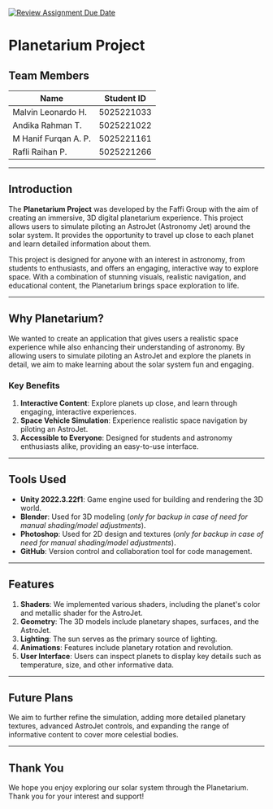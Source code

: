 [![Review Assignment Due Date](https://classroom.github.com/assets/deadline-readme-button-22041afd0340ce965d47ae6ef1cefeee28c7c493a6346c4f15d667ab976d596c.svg)](https://classroom.github.com/a/ZUtYscbQ)


# Planetarium Project

## Team Members

| **Name**         | **Student ID**   |
|------------------|------------------|
| Malvin Leonardo H.      | 5025221033        |
| Andika Rahman T.      | 5025221022        |
| M Hanif Furqan A. P.     | 5025221161        |
| Rafli Raihan P.       | 5025221266        |

---

## Introduction

The **Planetarium Project** was developed by the Faffi Group with the aim of creating an immersive, 3D digital planetarium experience. This project allows users to simulate piloting an AstroJet (Astronomy Jet) around the solar system. It provides the opportunity to travel up close to each planet and learn detailed information about them.

This project is designed for anyone with an interest in astronomy, from students to enthusiasts, and offers an engaging, interactive way to explore space. With a combination of stunning visuals, realistic navigation, and educational content, the Planetarium brings space exploration to life.

---

## Why Planetarium?

We wanted to create an application that gives users a realistic space experience while also enhancing their understanding of astronomy. By allowing users to simulate piloting an AstroJet and explore the planets in detail, we aim to make learning about the solar system fun and engaging.

### Key Benefits

1. **Interactive Content**: Explore planets up close, and learn through engaging, interactive experiences.
2. **Space Vehicle Simulation**: Experience realistic space navigation by piloting an AstroJet.
3. **Accessible to Everyone**: Designed for students and astronomy enthusiasts alike, providing an easy-to-use interface.

---

## Tools Used

- **Unity 2022.3.22f1**: Game engine used for building and rendering the 3D world.
- **Blender**: Used for 3D modeling (*only for backup in case of need for manual shading/model adjustments*).
- **Photoshop**: Used for 2D design and textures (*only for backup in case of need for manual shading/model adjustments*).
- **GitHub**: Version control and collaboration tool for code management.

---

## Features

1. **Shaders**: We implemented various shaders, including the planet's color and metallic shader for the AstroJet.
2. **Geometry**: The 3D models include planetary shapes, surfaces, and the AstroJet.
3. **Lighting**: The sun serves as the primary source of lighting.
4. **Animations**: Features include planetary rotation and revolution.
5. **User Interface**: Users can inspect planets to display key details such as temperature, size, and other informative data.

---

## Future Plans

We aim to further refine the simulation, adding more detailed planetary textures, advanced AstroJet controls, and expanding the range of informative content to cover more celestial bodies.

---

## Thank You

We hope you enjoy exploring our solar system through the Planetarium. Thank you for your interest and support!